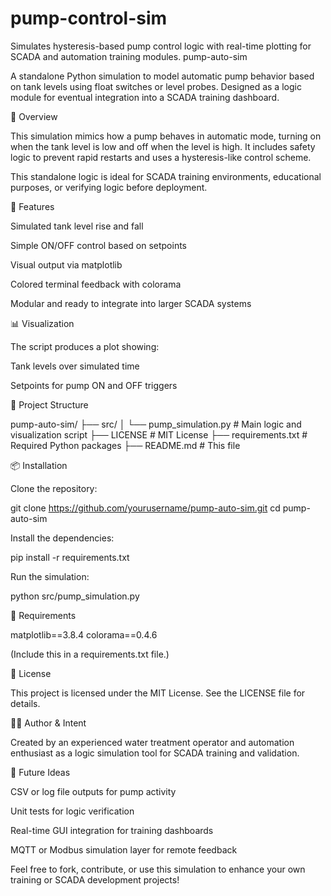 # pump-control-sim
Simulates hysteresis-based pump control logic with real-time plotting for SCADA and automation training modules.
pump-auto-sim

A standalone Python simulation to model automatic pump behavior based on tank levels using float switches or level probes. Designed as a logic module for eventual integration into a SCADA training dashboard.

🚀 Overview

This simulation mimics how a pump behaves in automatic mode, turning on when the tank level is low and off when the level is high. It includes safety logic to prevent rapid restarts and uses a hysteresis-like control scheme.

This standalone logic is ideal for SCADA training environments, educational purposes, or verifying logic before deployment.

🔧 Features

Simulated tank level rise and fall

Simple ON/OFF control based on setpoints

Visual output via matplotlib

Colored terminal feedback with colorama

Modular and ready to integrate into larger SCADA systems

📊 Visualization

The script produces a plot showing:

Tank levels over simulated time

Setpoints for pump ON and OFF triggers

📁 Project Structure

pump-auto-sim/
├── src/
│   └── pump_simulation.py     # Main logic and visualization script
├── LICENSE                    # MIT License
├── requirements.txt          # Required Python packages
├── README.md                 # This file

📦 Installation

Clone the repository:

git clone https://github.com/yourusername/pump-auto-sim.git
cd pump-auto-sim

Install the dependencies:

pip install -r requirements.txt

Run the simulation:

python src/pump_simulation.py

🧪 Requirements

matplotlib==3.8.4
colorama==0.4.6

(Include this in a requirements.txt file.)

📄 License

This project is licensed under the MIT License. See the LICENSE file for details.

🙋‍♂️ Author & Intent

Created by an experienced water treatment operator and automation enthusiast as a logic simulation tool for SCADA training and validation.

🔮 Future Ideas

CSV or log file outputs for pump activity

Unit tests for logic verification

Real-time GUI integration for training dashboards

MQTT or Modbus simulation layer for remote feedback

Feel free to fork, contribute, or use this simulation to enhance your own training or SCADA development projects!

